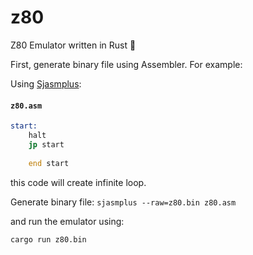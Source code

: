 # z80
Z80 Emulator written in Rust :crab:

First, generate binary file using Assembler. For example:

Using [Sjasmplus](https://github.com/z00m128/sjasmplus):

#### **`z80.asm`**
```asm
start: 
    halt
    jp start
    
    end start
```

this code will create infinite loop.


Generate binary file:
`sjasmplus --raw=z80.bin z80.asm`


and run the emulator using:

`cargo run z80.bin`